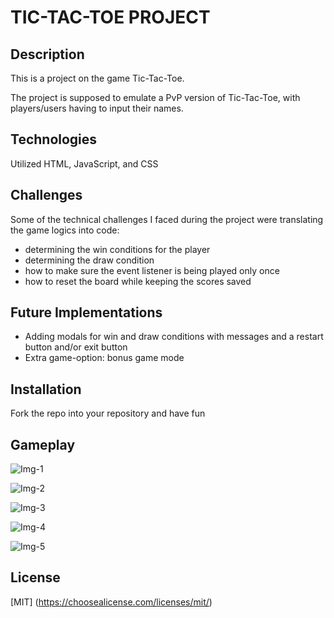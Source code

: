 # TIC-TAC-TOE PROJECT


## Description

This is a project on the game Tic-Tac-Toe.

The project is supposed to emulate a PvP version of Tic-Tac-Toe,
with players/users having to input their names.


## Technologies 

Utilized HTML, JavaScript, and CSS


## Challenges

Some of the technical challenges I faced during the project were translating
the game logics into code:

- determining the win conditions for the player
- determining the draw condition 
- how to make sure the event listener is being played only once
- how to reset the board while keeping the scores saved


## Future Implementations

- Adding modals for win and draw conditions with messages and a 
  restart button and/or exit button
- Extra game-option: bonus game mode


## Installation

Fork the repo into your repository and have fun


## Gameplay

![Img-1](tictactoe-img1.jpg)

![Img-2](tictactoe-img2.jpg)

![Img-3](tictactoe-img3.jpg)

![Img-4](tictactoe-img4.jpg)

![Img-5](tictactoe-img5.jpg)


## License

[MIT]
(https://choosealicense.com/licenses/mit/)